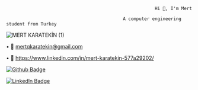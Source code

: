                                                             Hi 👋, I'm Mert
                                      
                                                A computer engineering student from Turkey
                                                
![MERT KARATEKİN (1)](https://user-images.githubusercontent.com/80035118/226667985-d4219639-fe40-46d2-aefb-5d6abc41c8f3.png)

      
• 📧 mertqkaratekin@gmail.com                                                

• 📌 https://www.linkedin.com/in/mert-karatekin-577a29202/

[![Github Badge](https://img.shields.io/badge/-Github-000?style=quare&labelColor=000&logo=Github&logoColor=white&link=link)](https://github.com/mertkaratekin) 
 
[![Linkedln Badge](https://img.shields.io/badge/-Linkedln-000?style=quare&labelColor=000&logo=Linkedln&logoColor=white&link=link)](https://www.linkedin.com/in/mert-karatekin-577a29202/) 



